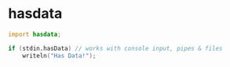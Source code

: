 # hasdata

```d
import hasdata;

if (stdin.hasData) // works with console input, pipes & files
	writeln("Has Data!");
```